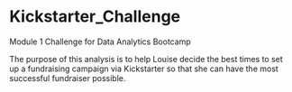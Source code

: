 # Kickstarter_Challenge
Module 1 Challenge for Data Analytics Bootcamp

The purpose of this analysis is to help Louise decide the best times to set up a fundraising campaign via Kickstarter so that she can have the most successful fundraiser possible. 

